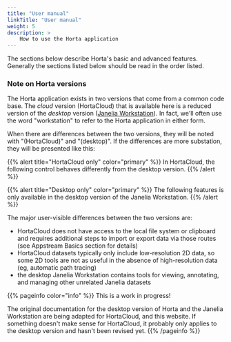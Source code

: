```yaml
---
title: "User manual"
linkTitle: "User manual"
weight: 5
description: >
    How to use the Horta application
---
```


The sections below describe Horta's basic and advanced features. Generally the sections listed below should be read in the order listed.

### Note on Horta versions
The Horta application exists in two versions that come from a common code base. The _cloud_ version (HortaCloud) that is available here is a reduced version of the _desktop_ version ([Janelia Workstation](https://github.com/JaneliaSciComp/workstation)). In fact, we'll often use the word "workstation" to refer to the Horta application in either form. 

When there are differences between the two versions, they will be noted with "(HortaCloud)" and "(desktop)". If the differences are more substation, they will be presented like this:

{{% alert title="HortaCloud only" color="primary" %}}
In HortaCloud, the following control behaves differently from the desktop version.
{{% /alert %}}

{{% alert title="Desktop only" color="primary" %}}
The following features is only available in the desktop version of the Janelia Workstation.
{{% /alert %}}

The major user-visible differences between the two versions are:
- HortaCloud does not have access to the local file system or clipboard and requires additional steps to import or export data via those routes (see Appstream Basics section for details)
- HortaCloud datasets typically only include low-resolution 2D data, so some 2D tools are not as useful in the absence of high-resolution data (eg, automatic path tracing)
- the desktop Janelia Workstation contains tools for viewing, annotating, and managing other unrelated Janelia datasets


{{% pageinfo color="info" %}}
This is a work in progress! 

The original documentation for the desktop version of Horta and the Janelia Workstation are being adapted for HortaCloud, and this website. If something doesn't make sense for HortaCloud, it probably only applies to the desktop version and hasn't been revised yet. {{% /pageinfo %}}
